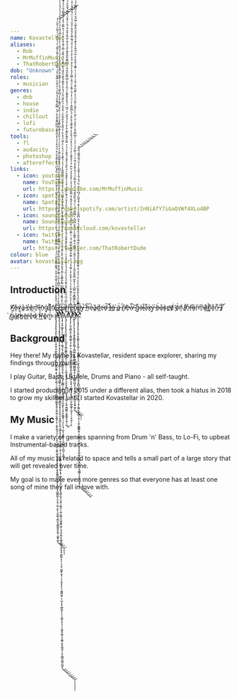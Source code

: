 ```yaml
---
name: Kovastellar
aliases:
  - Rob
  - MrMuffinMusic
  - ThatRobertDude
dob: "Unknown"
roles:
  - musician
genres:
  - dnb
  - house
  - indie
  - chillout
  - lofi
  - futurebass
tools:
  - fl
  - audacity
  - photoshop
  - aftereffects
links:
  - icon: youtube
    name: YouTube
    url: https://youtube.com/MrMuffinMusic
  - icon: spotify
    name: Spotify
    url: https://open.spotify.com/artist/2nNiAfY7iGaQVWf4XLo4BP
  - icon: soundcloud
    name: SoundCloud
    url: https://soundcloud.com/kovastellar
  - icon: twitter
    name: Twitter
    url: https://twitter.com/ThatRobertDude
colour: blue
avatar: kovastellar.png
---
```


## Introduction
K̸͖͝ǫ̶̀v̷͇́a̴̳͐ ̷̘̓c̶̙̉ǒ̷͖m̵͈͝ï̵̘n̷̗̄g̸̝̍ ̸̼̎į̷͐n̸̖̄,̴͇͑ ̶̑ͅc̶̲̒u̶̩̚r̷̦̀r̶̜̎e̵̘͛n̴͍͒ţ̶̿l̶̢̈y̶̠̚ ̶̝̐ḫ̵͝e̴̹̓a̴̳͂ḋ̸͖e̴̤͘d̴̙͠ ̶̬͒t̴̓͜ò̶̫ ̵̨́ä̷̻́ ̴̢̈́n̸͕̋ẽ̵̡w̵̦̿ ̴̥͝g̵̙͋ạ̶̈l̴̯̄a̷͌ͅx̵̬̀y̵͈̍ ̵̘́b̶͗ͅå̴̙s̷͎̀e̶̛̻d̸̡͘ ̴͔̒ö̸̞́n̸͙͗ ̸̟͘ḯ̸̖n̷̘̓f̶̦̕o̴̬͛r̷̠̋m̵̘͆a̷͖͌t̷͚̔i̸͓͒o̷͓̐n̷̼͌ ̶̟͆I̸̱͝ ̸̰̀g̷̈́ͅa̷̺͛t̷͉̓h̵͇͑ë̷̺ṙ̵͈ḙ̵̎d̵̩̀ ̷͔̕f̷͕̒r̴͖̽ǒ̵͇m̵͖̈́ ẍ̶̢̢̡̡̧̢̨̢̨̡̢̨̧̡̨̡̛̛̛͙͔̥̫̥͙̦̺̙̻̤̗͇͉̙̫̗̫̱͇̮͚̟͎̱̹͎̜̱̙̞̪̘̦̩̝͚̟̘̘̯̬̻̺̮̤͚̰̱̟̱͈̠̬͍̰͍͕̮͚͉̙͙̹͔̭̟͚͉̘͉͎̙͔̘̭̤̹̲̞̺̩͕͚͎͚̹̲̬̼͈̱̗͓̩̘̞͔͈̞̼̥͇͈̭͙̖̫͓̥͓̮̜̠̟̲͚͚̺͓̣̫̣̯̘̦̺̠̮̱̗̜̬̪͚̜͉̳̼͎̖͇̺̱͈̬̯̲̠̖̫͚̥͖̩́̉̑̏͐̅̓̇̐͋̊̈̐͂̈́̃͒̀͛̉̅̊̅͛͋̆̈́͌̋͋̐̊̏̊̈́́́͗̅͛̿̿͋̔̐̈́́̔̏͑͑̎̇́̄̎̂̈́̉̂̏͊̊̓͂͌͗̒̓̌̅͑̍̾̎̆͛̓̈̂̈́̾̈̏̔̽͆̈́̾̽̑̃͐̌͛̇̽̈́̑̇̌̓̉̉͐͒̏̊͌̊́͆̅͆͌̊̌̌̊̍̈́̾̿͆̉͌̎̀́̒͋̾͗̇̋͐̃̀̀̿̂̄͗̂̓́̿̎̉̒́̒̒̀̆̐̾̅̐͛͐́̓̑̅̄́͗̒̅̋̈́̀͂̓̔̕̕̚͘͘̕̚̕̕̕̕͘̚̚̚͘̕̕͜͜͜͜͝͝͠͝͝͝͠͠͝͝ͅͅͅͅͅL̴̢̨̢̨̨̨̡̧̧̧̢̢̡̨̡̧̡̡̧̢̧̡̨̨̨̨̡̡̡̨̧̧̛̛̛̛̛̛̛̛͙̳̩̠̜̦͈̞̳͔̭̮̲̼̳̩̫̝̺͓̪̯͚̜̠̳͇͉̭̳̫̭̝̟̞̝̖̮̰̦̙͙̥̲̪͎̥̪͕͉͇̝̞̟̮̯̲̫̜̼͎̹̲̼̥͕̯̹͎̗͕̠̞̱̻̜̮̭̲͉̥̼̬͔͓̜͚̙̮̝͉̘͍̦̠̥̠͙̘̻͎̰͎̤̮̘͍̦̗̻̯̦̦͚͕̰̲̬̤͉͚͓͇͔͖̦̯͔̘̬̯̼̝͓͚̯̟̪̟̤̭̹̭̘͍̣̻͚̣͓͔̜͕͉͓͉͖͖͓̫͉̟̦̘͕̝͈͓̞̗̗͉̫͍̻̺͈̣̩̦̺͔͙̙̫̳͖̱̹̙͎͔͉͇͙̗̥̘̜̗͉̲̱̥̟͇̦͓̮̞͇͕̱͙̝̲̰͈̩̦̯͕̪̻̯̼͖̯̫̪͈͉̄̇̃̊́̈́̐̋͐̓͛̓͐̄͗̀̈́͂͆̄̍̍̅͛́̿̍̋̐͒̆̿̔̏͐̅̀̏͌̇̀̉̈̊͗̅̅̐̈́̆͋̆̒̍̇̈͋̐͒̆̓͊̀̂̌̏̉͌̉̓̃̽͂̑̓̌̓̑̋͋̑͌̋͊͛̏̉̈̓͆͆́̍̓̋̽͌͆̋̈̋͂̉̈́̒̒͐͛͛͗̆̏̒̽͌̔͆͛͌͒̉̓̈́͗̀̏̉̆̈́͌̒̎͛̓̑͆̀͌́͐̉͗̐̓̌͊͂̀̌̏̂̂̔̉̓̋͛̒̈̔͛̍͒́̏̾̍̓̾̎͑̊͆̊́̄̒̓͗̏̓̔̀̈̍̈́̓̈́̊͐̍̀̇̃̍̽͆̋̿̈́͌̉͒͗̌̎͐̒̄̕͘͘̕̕̕̕̚̕͘̕͘̕̚̕̚̚̕͘̚͘͘̚͘͜͜͜͜͜͜͜͜͝͝͝͠͠͝͝͝͠͝͠ͅͅͅͅͅͅͅͅt̶̨̡̡̧̧̛̛̛̛̛̛̥̰͇̙̘͙̫̩͚͈̖̝͙̟̦͇̘̯̖̟͈̻͎̟̭̱̠̻͕̻̻̭͉͈͎̯̹͔̬͖͕̗̦͇̻̣̝̼͍̜̣͙͈͖͙̦͙̣̺͙͈̙̦͓̼͎̙͚͇̭̹̹̟̠̙͎̘̣̺̝̹̜̝͇̗̦͉̰̤͍̥̗̖̪̲͔͔̠̻͗̊̑̀͐̍̆́͒͛͌̐̉̒̍̌̅͆̿̀̅͌͂̄͛̇͌́͒͋̑̔̅̇̅̂̔̎̀͛͊̍̀̂̏̔͗̈́̇̔͗͒̒̌̊̑͌̃̿͛͌̓̋̀̿́̌̒͒̑́̎͆̇̈̔̃̓̀͋͒̾̃̈́̎̏͌̃̄̀̾́͐̔́͐͌̉̊̈́͛̍̀̈̓̑̃̈́̒̽̏̇̓͐͂͂̓̍̄̀̐̅̀̑͑̇̂̊͋̇́̏͛̋̃̈͋̈́́̾̄̀̍̃͌́̆̆̄͐̃͒̃̉̀̅̇͌̑͐̈́́̏͂̄͑̿̓̑̂͛̐̋̀̆̓̓́͑̄̿̐̓̊̾̊̌̿̎́̎̈́̓̾͊̈́̉̊̉́̎̏̏̂͌̈̊̇̔̅̈́̽̇̎̽́̂͋̂̽̔̿̓͆͐̋͆̑̀̌̇̀̾̕̚̕̚̕͘̕̕̚̕͘͘͘͘̕̚̚͠͝͝͝͝͝͝͝͝͝͝͝͝ͅͅM̴̨̡̡̨̧̧̢̢̧̨̨̛̛̛̛̛̛̺̤̘͔̠̟̺̞̥̹̳̫͖̻̙̹͖̤̟͉̞̭͈̭̹̜̦͓̫̫͔͙͙̮͎̝̮̤̱͉̪̻̤̠̺̼͓̝̹͖̱̜͕͙͍̫̼̪͇̠̮̬̞͇̙̟̬̟̠̼̈̃͋̊͐̉̀͆̈́̅̈͋̎̀͛̂͋̈̄̃̈́̽̓̔̏̓̾́̾̾̂̔͒̓̀̇͑̈́̽͋̀̎̎̆̊͂̍́̌̾̐̏̓̏̊́̈́̒̎͋̔͑̍̏̈̀̾͒̈́̊̃͛͒̆̈́͑̑̍͛͛̀̆͊̌̇̍̈́̏͋̉̀̎͊̈́̑̎̽̓̈́̍̔̿̊̆͌̀̏͌̾̐̀̊͑̄̈́̊̎̋̈̈́̈́͆͑̈́͒͋̽̄̌͌̀̈́̅̓͑̽̽̋͆̿͂͋͋̃̇̈́͆͆̃͊̎̋̋͒͌̓̋̔̑̓̃͑̅̎̑̓̐̐͋͑͂͛̈̍̌̽̈́̓͆̅̔̃͋̊̈́͐̂̍̈́̓͘̕̚̕̚̚͘̚̕̚̕͜͝͠͝͝͠͝͝͝ͅV̸̡̨̧̨̛̛̜̤̭͎̳͕̯̞̣͉͇̯͇̖͉̠̰̙͔̹̟̳̮͙̫̩̯͖͓̥̜̖͚̥͈̥̰͖̦̙̟̲̼͕̝̟̟͉͚̻͓͉͈̱̞̱̖̦̤̮̦̲͈͚̞̜͖̘̖̹̦̩̥̫̀̎̾̈͑͌͛͛̉̂̈̈̒͌́̐̓͐͗́̓͐̐̂̓̾̿̓̒̈́̍̒̿͐̆̈̅̋̽̿̿̇́̆͗̔̿̾̈́̍͋̀̈̽̆̈́̀̋̂̈̆̀̓̊̇̎̃̊́̌̿͋̈́̈́̒̑͗̓̆̎̓̉̆̇͂̈̋͑̒̒̊̌̃̽̀̓̇̊̈́̀̓̽̋̈́͒̑̀̾͑͊̌͌̉͒̀̂̔̈́̀͆̃̎͂͑̍͐̈́̇͐̉́̑͗͌̓̀̈́̋̉̿̃͛́̊̍̓̑̒̐̈́͒̒̋͗̎͗̒̍̈̌̈́͌̿̀̒̊̂̊̀̐̋̈́̓͗̍̈́̑́̽̀̆̇͗̽̇̏͊̓̈̾̍̀̊̀́̈́̊̽̀̆͌́̿́͐̔͌̈́͗̌̉̈́̅̂̿̄̏̊̈́͛̆͌̃̉̈̒̑̊͑̉̒̕̚̚̕͘͘͘͘̕͘̚͘̚̕͘̕͘͝͝͠͝͠͝͝͝͝͠͝͝͝ͅͅͅͅg̵̨̢̢̧̨̨̡̧̧̡̧̛̛̛̛̬̱̝͇̰̭̥̥̳͎͔̻̫̳̯̜̼̬̪̳͔̻͍͖̻̺̲̟̯̗͉̦̪̺̻̪̲͙̖̗̝̟̱̞̮̹̲̟͙͔̱̗̞͈̟̰̬̮͋͆̈́̓͆͐̏̿͊͆͊́̅̿͆͑͑̒̑̏̅̿̊̃̊̋̎̔̒̇̈̈́̊̈́̃͂̈́̿͆̆̈́̌̄͗̎̃͂̊̀̇̋̈͒̎̇͆̑͆̍̀̿̄͆͗̈́́̀̈́̋̉̏̆̃̌̄́̃͗̇́̔̍͂̿͐̈́̈́͋̌̂̔͒́̅̔͑̈́̇̋̅̓́͑̀́̔͑̓͆̿̊̂̇̓̐̑̉̈́̀̈͋̀̀̓͊̊͗̂̋̈́̈́̒͗͊͂̑̈̃̒́̎́͗͐̒̾͗̀̿̄̓͋̑̆͐̓̅̈́͂́̅̽̇̽̀͊̔̑̑̽̒̆̐̏̉̄̅̉̿̈́̌͛̓̈͐̃̿̔͐̉̔͛̐̓͛̔̽̂͂̿̂̓̔́͂̽̊̇͌͐̎̾͆̿̇̊̀̑͒̀̚͘̕̚͘̚͘̕̕͘̚͘̕̚̚̕͘͘̚̚͘͜͜͜͜͝͠͝͝͝͝͝͝͝͝͝ͅͅͅX̷̡̧̧̧̡̡̨̨̡̧̧̛̛̛̯͕̬̯͇̩̙͓̟͖̗̗̠͔̯̮̭̻̘͉̝̦̲̗̥̺̮͉̺̩̲͚̖̲͎̰͓͓̪̪̞̯͚̳̠̰̩͍̥̗͚͉̜͓̥̙̳̜̖̟̜̻͉͓̘̩͉̫̟͖̱͇̻̮̥̣̘̭̱͇̩̞̜̳̞͔̞͓͙̖̲̯͚͉̱͇̻͙̪̤̟̖̩̭͚̲̲͎̗̥̼̟̫̱͙͎͈̂̓͊́̔͆̆͂̆̋̈́̽̀͂̌̋̏̋̈̀̓̓̇̆̈́̔̌͑̌͛͌̑͂̄̋̉̄̑̂͂̊̌̄̋͂̈͐͊̿̒̑͋̊̏̒͒̆́̒͒͒̇͆͌̎͐́͛̓̑̽̍̐̌̅̏́́͆̈́̔̎͗̏̈́͒́̐̓̂̂̋̔͗̾̎̈́̃̑̎͂̅́̐͂̃͘͘̕̕͘͘͘̕̚͘͜͜͜͜͜͜͜͝͝͠͝͝͝͝͝͠ͅ.

## Background

Hey there! My name is Kovastellar, resident space explorer, sharing my findings through music.

I play Guitar, Bass, Ukulele, Drums and Piano - all self-taught.

I started producing in 2015 under a different alias, then took a hiatus in 2018 to grow my skillset until I started Kovastellar in 2020.

## My Music

I make a variety of genres spanning from Drum 'n' Bass, to Lo-Fi, to upbeat Instrumental-based tracks.

All of my music is related to space and tells a small part of a large story that will get revealed over time.

My goal is to make even more genres so that everyone has at least one song of mine they fall in love with.
